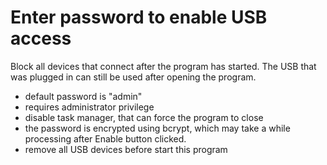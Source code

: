 # Enter password to enable USB access
Block all devices that connect after the program has started.
The USB that was plugged in can still be used after opening the program.

* default password is "admin"
* requires administrator privilege
* disable task manager, that can force the program to close
* the password is encrypted using bcrypt, which may take a while processing after Enable button clicked.
* remove all USB devices before start this program
